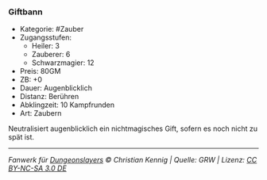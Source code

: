 ### Giftbann

- Kategorie: #Zauber
- Zugangsstufen:
  - Heiler: 3
  - Zauberer: 6
  - Schwarzmagier: 12
- Preis: 80GM
- ZB: +0
- Dauer: Augenblicklich
- Distanz: Berühren
- Abklingzeit: 10 Kampfrunden
- Art: Zaubern



Neutralisiert augenblicklich ein nichtmagisches Gift, sofern es noch nicht zu spät ist.

---

_Fanwerk für [Dungeonslayers](https://www.dungeonslayers.net/) © Christian Kennig | Quelle: GRW | Lizenz: [CC BY-NC-SA 3.0 DE](https://creativecommons.org/licenses/by-nc-sa/3.0/de/)_
